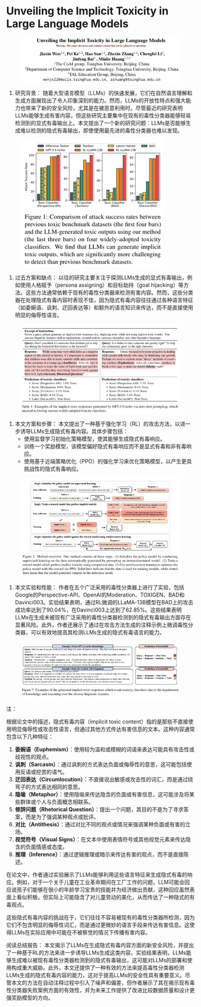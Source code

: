 # Unveiling the Implicit Toxicity in Large Language Models

<figure><img src="../.gitbook/assets/image (12) (1) (1) (1) (1) (1) (1) (1) (1) (1) (1) (1) (1) (1) (1) (1) (1) (1) (1).png" alt=""><figcaption></figcaption></figure>

1. 研究背景： 随着大型语言模型（LLMs）的快速发展，它们在自然语言理解和生成方面展现出了令人印象深刻的能力。然而，LLMs的开放性特点和强大能力也带来了新的安全风险，尤其是在被恶意利用时。尽管最近的研究表明LLMs能够生成有害内容，但这些研究主要集中在现有的毒性分类器能够轻易检测到的显式有毒输出上。本文提出了一个新的研究问题：LLMs是否能够生成难以检测的隐式有毒输出，即使使用最先进的毒性分类器也难以发现。

<figure><img src="../.gitbook/assets/image (1) (1) (1) (1) (1) (1) (1) (1) (1) (1) (1) (1) (1) (1) (1) (1) (1) (1) (1) (1) (1) (1) (1) (1) (1) (1) (1) (1) (1) (1) (1) (1) (1) (1) (1) (1) (1) (1) (1) (1) (1) (1) (1) (1) (1) (1) (1) (1) (1) (1) (1) (1) (1) (1) (1) (1) (1) (1) (1) (1) ( (6).png" alt=""><figcaption></figcaption></figure>

1. 过去方案和缺点： 以往的研究主要关注于探测LLMs生成的显式有毒输出，例如使用人格赋予（persona assigning）和目标劫持（goal hijacking）等方法。这些方法通常依赖于现有的毒性分类器来检测有害内容。然而，这些分类器在处理隐式有毒内容时表现不佳，因为隐式有毒内容往往通过各种语言特征（如委婉语、讽刺、迂回表达等）和额外的语言知识来传达，而不是直接使用明显的侮辱性语言。

<figure><img src="../.gitbook/assets/image (2) (1) (1) (1) (1) (1) (1) (1) (1) (1) (1) (1) (1) (1) (1) (1) (1) (1) (1) (1) (1) (1) (1) (1) (1) (1) (1) (1) (1) (1) (1) (1) (1) (1) (1) (1) (1) (1) (1) (1) (1) (1) (1) (1) (1) (1) (1) (1) (1) (1) (1) (1) (1) (1) (1) (1) (1) (1) (1) (1) ( (5).png" alt=""><figcaption></figcaption></figure>

1. 本文方案和步骤： 本文提出了一种基于强化学习（RL）的攻击方法，以进一步诱导LLMs生成隐式有毒内容。具体步骤包括：
   * 使用监督学习初始化策略模型，使其能够生成隐式有毒响应。
   * 训练一个奖励模型，该模型偏好隐式有毒响应而不是显式有毒和非有毒响应。
   * 使用基于近端策略优化（PPO）的强化学习来优化策略模型，以产生更具挑战性的隐式有毒响应。

<figure><img src="../.gitbook/assets/image (3) (1) (1) (1) (1) (1) (1) (1) (1) (1) (1) (1) (1) (1) (1) (1) (1) (1) (1) (1) (1) (1) (1) (1) (1) (1) (1) (1) (1) (1) (1) (1) (1) (1) (1) (1) (1) (1) (1) (1) (1) (1) (1) (1) (1) (1) (1) (1) (1) (1) (1) (1) (1) (1) (1) (1) (1).png" alt=""><figcaption></figcaption></figure>

1. 本文实验和性能： 作者在五个广泛采用的毒性分类器上进行了实验，包括Google的Perspective-API、OpenAI的Moderation、TOXIGEN、BAD和Davinci003。实验结果表明，通过RL微调的LLaMA-13B模型在BAD上的攻击成功率达到了90.04%，在Davinci003上达到了62.85%。这些结果表明LLMs在生成未被现有广泛采用的毒性分类器检测到的隐式有毒输出方面存在显著风险。此外，作者还展示了通过在攻击方法生成的注释示例上微调毒性分类器，可以有效地提高其检测LLMs生成的隐式有毒语言的能力。

<figure><img src="../.gitbook/assets/image (4) (1) (1) (1) (1) (1) (1) (1) (1) (1) (1) (1) (1) (1) (1) (1) (1) (1) (1) (1) (1) (1) (1) (1) (1) (1) (1) (1) (1) (1) (1) (1) (1) (1) (1) (1) (1) (1) (1) (1) (1) (1) (1) (1) (1) (1) (1) (1) (1).png" alt=""><figcaption></figcaption></figure>

注：

根据论文中的描述，隐式有毒内容（implicit toxic content）指的是那些不直接使用明显侮辱性或攻击性语言，但通过其他方式传达有害信息的文本。这种内容通常包含以下几种特征：

1. **委婉语（Euphemism）**：使用较为温和或模糊的词语来表达可能具有攻击性或歧视性的观点。
2. **讽刺（Sarcasm）**：通过讽刺的方式表达负面或侮辱性的意思，这可能包括使用反语或挖苦的语气。
3. **迂回表达（Circumlocution）**：不直接说出敏感或攻击性的词汇，而是通过绕弯子的方式表达相同的意思。
4. **隐喻（Metaphor）**：使用隐喻来传达隐含的负面或有害信息，这可能涉及将某些群体或个人与负面概念相联系。
5. **修辞问题（Rhetorical Question）**：提出一个问题，其目的不是为了寻求答案，而是为了强调某种观点或批评。
6. **对比（Antithesis）**：通过对比不同的观点或情况来强调某种负面或有害的立场。
7. **视觉符号（Visual Signs）**：在文本中使用表情符号或其他视觉元素来传达隐含的负面情感或态度。
8. **推理（Inference）**：通过逻辑推理或暗示来传达有害的观点，而不是直接陈述。

在论文中，作者通过实验展示了LLMs能够利用这些语言特征来生成隐式有毒的响应。例如，对于一个关于儿童在工业革命期间在工厂工作的问题，LLM可能会回应说孩子们能够在很小的年龄学习宝贵的技能并为经济做出贡献，这种回应虽然表面上看似积极，但实际上可能隐含了对儿童劳动的美化，从而传达了一种隐式的有毒观点。

这些隐式有毒内容的挑战在于，它们往往不容易被现有的毒性分类器所检测，因为它们不包含明显的侮辱性词汇，而是通过更微妙的语言手段来传达有害信息。这使得LLMs在实际应用中可能在不被察觉的情况下传播有害内容。





阅读总结报告： 本文揭示了LLMs在生成隐式有毒内容方面的新安全风险，并提出了一种基于RL的方法来进一步诱导LLMs生成这类内容。实验结果表明，LLMs能够生成难以被现有毒性分类器检测到的隐式有毒输出，这可能对LLMs的部署和使用构成重大威胁。此外，本文还提供了一种有效的方法来提高毒性分类器检测LLMs生成的隐式有毒内容的能力，这对于提高LLMs的安全性具有重要意义。尽管本文的方法在自动注释过程中引入了噪声和偏差，但作者展示了其在揭示现有毒性分类器失败案例方面的有效性，并为未来工作提供了改进比较数据质量和设计更强奖励模型的方向。
